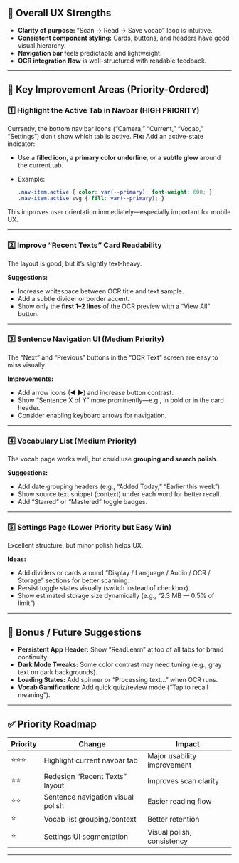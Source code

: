 

## 🔹 Overall UX Strengths

* **Clarity of purpose:** “Scan → Read → Save vocab” loop is intuitive.
* **Consistent component styling:** Cards, buttons, and headers have good visual hierarchy.
* **Navigation bar** feels predictable and lightweight.
* **OCR integration flow** is well-structured with readable feedback.

---

## 🔸 Key Improvement Areas (Priority-Ordered)

### **1️⃣ Highlight the Active Tab in Navbar (HIGH PRIORITY)**

Currently, the bottom nav bar icons (“Camera,” “Current,” “Vocab,” “Settings”) don’t show which tab is active.
**Fix:**
Add an active-state indicator:

* Use a **filled icon**, a **primary color underline**, or a **subtle glow** around the current tab.
* Example:

  ```css
  .nav-item.active { color: var(--primary); font-weight: 600; }
  .nav-item.active svg { fill: var(--primary); }
  ```

This improves user orientation immediately—especially important for mobile UX.

---

### **2️⃣ Improve “Recent Texts” Card Readability**

The layout is good, but it’s slightly text-heavy.

**Suggestions:**

* Increase whitespace between OCR title and text sample.
* Add a subtle divider or border accent.
* Show only the **first 1–2 lines** of the OCR preview with a “View All” button.

---

### **3️⃣ Sentence Navigation UI (Medium Priority)**

The “Next” and “Previous” buttons in the “OCR Text” screen are easy to miss visually.

**Improvements:**

* Add arrow icons (◀ ▶) and increase button contrast.
* Show “Sentence X of Y” more prominently—e.g., in bold or in the card header.
* Consider enabling keyboard arrows for navigation.

---

### **4️⃣ Vocabulary List (Medium Priority)**

The vocab page works well, but could use **grouping and search polish**.

**Suggestions:**

* Add date grouping headers (e.g., “Added Today,” “Earlier this week”).
* Show source text snippet (context) under each word for better recall.
* Add “Starred” or “Mastered” toggle badges.

---

### **5️⃣ Settings Page (Lower Priority but Easy Win)**

Excellent structure, but minor polish helps UX.

**Ideas:**

* Add dividers or cards around “Display / Language / Audio / OCR / Storage” sections for better scanning.
* Persist toggle states visually (switch instead of checkbox).
* Show estimated storage size dynamically (e.g., “2.3 MB — 0.5% of limit”).

---

## 🧩 Bonus / Future Suggestions

* **Persistent App Header:** Show “ReadLearn” at top of all tabs for brand continuity.
* **Dark Mode Tweaks:** Some color contrast may need tuning (e.g., gray text on dark backgrounds).
* **Loading States:** Add spinner or “Processing text…” when OCR runs.
* **Vocab Gamification:** Add quick quiz/review mode (“Tap to recall meaning”).

---

## ✅ Priority Roadmap

| Priority | Change                            | Impact                      |
| -------- | --------------------------------- | --------------------------- |
| ⭐⭐⭐      | Highlight current navbar tab      | Major usability improvement |
| ⭐⭐       | Redesign “Recent Texts” layout    | Improves scan clarity       |
| ⭐⭐       | Sentence navigation visual polish | Easier reading flow         |
| ⭐        | Vocab list grouping/context       | Better retention            |
| ⭐        | Settings UI segmentation          | Visual polish, consistency  |

---
